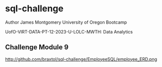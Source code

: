 # sql-challenge
Author James Montgomery University of Oregon Bootcamp

UofO-VIRT-DATA-PT-12-2023-U-LOLC-MWTH: Data Analytics

## Challenge Module 9

<img>http://github.com/braxtol/sql-challenge/EmployeeSQL/employee_ERD.png</img>

